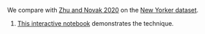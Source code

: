 We compare with [Zhu and Novak 2020](https://arxiv.org/abs/2006.14785) on the [New Yorker dataset](https://github.com/yinglunz/on-regret-with-multiple-best-arms).

1. [This interactive notebook](squarecbcorral.ipynb) demonstrates the technique.
